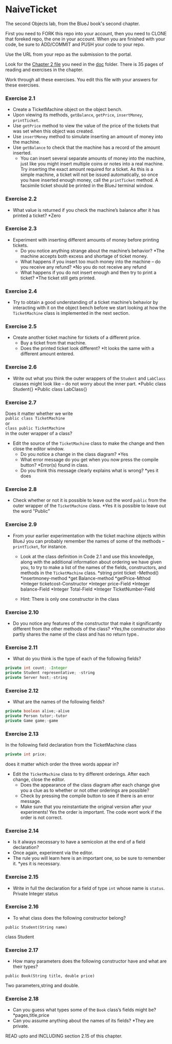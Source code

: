 # NaiveTicket

The second Objects lab, from the BlueJ book's second chapter.

First you need to FORK this repo into your account, then you need to CLONE that foreked repo, the one in your account. 
When you are finished with your code, be sure to ADD/COMMIT and PUSH your code to your repo.

Use the URL from your repo as the submission to the portal. 

Look for the [Chapter 2 file](./doc/BlueJ-objects-first-ch2.pdf) you need in the [doc](./doc) folder.
There is 35 pages of reading and exercises in the chapter.

Work through all these exercises. You edit this file with your answers for these exercises.

### Exercise 2.1
* Create a TicketMachine object on the object bench.
* Upon viewing its methods, `getBalance`, `getPrice`, `insertMoney`, `printTicket`.
* Use `getPrice` method to view the value of the price of the tickets that was set when this object was created.
* Use `insertMoney` method to simulate inserting an amount of money into the machine.
* Use `getBalance` to check that the machine has a record of the amount inserted.
	* You can insert several separate amounts of money into the machine, just like you might insert multiple coins or notes into a real machine. Try inserting the exact amount required for a ticket. As this is a simple machine, a ticket will not be issued automatically, so once you have inserted enough money, call the `printTicket` method. A facsimile ticket should be printed in the BlueJ terminal window.

### Exercise 2.2
* What value is returned if you check the machine’s balance after it has printed a ticket?
	*Zero 

### Exercise 2.3
* Experiment with inserting different amounts of money before printing tickets.
	* Do you notice anything strange about the machine’s behavior?
		*The machine accepts both excess and shortage of ticket money. 	
	* What happens if you insert too much money into the machine – do you receive any refund?
		*No you do not receive any refund 
	* What happens if you do not insert enough and then try to print a ticket?
		*The ticket still gets printed. 

### Exercise 2.4
* Try to obtain a good understanding of a ticket machine’s behavior by interacting with it on the object bench before we start looking at how the `TicketMachine` class is implemented in the next section.

### Exercise 2.5
* Create another ticket machine for tickets of a different price.
	* Buy a ticket from that machine.
	* Does the printed ticket look different?
		*It looks the same with a different amount entered. 

### Exercise 2.6
* Write out what you think the outer wrappers of the `Student` and `LabClass` classes might look like – do not worry about the inner part.
	*Public class Student{}
	*Public class LabClass{}
	
### Exercise 2.7
Does it matter whether we write<br>
`public class TicketMachine`<br>
or<br>
`class public TicketMachine`<br>
in the outer wrapper of a class?

* Edit the source of the `TicketMachine` class to make the change and then close the editor window.
	* Do you notice a change in the class diagram?
		*Yes 
	* What error message do you get when you now press the compile button?
		*Error(s) found in class. 
	* Do you think this message clearly explains what is wrong?
		*yes it does 

### Exercise 2.8
* Check whether or not it is possible to leave out the word `public` from the outer wrapper of the `TicketMachine` class.
	*Yes it is possible to leave out the word "Public" 

### Exercise 2.9
* From your earlier experimentation with the ticket machine objects within BlueJ you can probably remember the names of some of the methods – `printTicket`, for instance.
	* Look at the class definition in Code 2.1 and use this knowledge, along with the additional information about ordering we have given you, to try to make a list of the names of the fields, constructors, and methods in the `TicketMachine` class.
		*string print ticket -Method()
		*insertmoney-method
		*get Balance-method
		*getPrice-Mthod
		*Integer ticketcost-Constructor
		*Integer price-Field
		*Integer balance-Field
		*Integer Total-Field
		*Integer TicketNumber-Field
		
		
	* Hint: There is only one constructor in the class 

### Exercise 2.10
* Do you notice any features of the constructor that make it significantly different from the other methods of the class?
	*Yes,the constructor also partly shares the name of the class and has no return type..  

### Exercise 2.11
* What do you think is the type of each of the following fields?

```java
private int count; -Integer
private Student representative; -string
private Server host;-string
```

### Exercise 2.12
* What are the names of the following fields?

```java
private boolean alive;-alive 
private Person tutor;-tutor
private Game game;-game
```
### Exercise 2.13

In the following field declaration from the TicketMachine class<br>

```java
private int price;
```
does it matter which order the three words appear in?
* Edit the `TicketMachine` class to try different orderings. After each change, close the editor.
	* Does the appearance of the class diagram after each change give you a clue as to whether or not other orderings are
possible?
	* Check by pressing the compile button to see if there is an error message.
	* Make sure that you reinstantiate the original version after your experiments!
		Yes the order is important. The code wont work if the order is not correct.

### Exercise 2.14
* Is it always necessary to have a semicolon at the end of a field declaration?
* Once again, experiment via the editor.
* The rule you will learn here is an important one, so be sure to remember it.
	*yes it is necessary. 


### Exercise 2.15
* Write in full the declaration for a field of type `int` whose name is `status`.
Private Integer status 
### Exercise 2.16
* To what class does the following constructor belong?
```
public Student(String name)
```
class Student

### Exercise 2.17
* How many parameters does the following constructor have and what are their types?
```
public Book(String title, double price)
```
Two parameters,string and double.

### Exercise 2.18
* Can you guess what types some of the `Book` class’s fields might be?
	*pages,title,price 
* Can you assume anything about the names of its fields?
	*They are private. 

READ upto and INCLUDING section 2.15 of this chapter.
